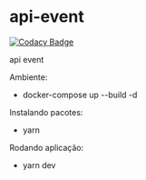 # api-event

[![Codacy Badge](https://api.codacy.com/project/badge/Grade/1c0238ecdf164ed3a15dbcff419412b2)](https://app.codacy.com/manual/danielrodriguesdrs331/api-event?utm_source=github.com&utm_medium=referral&utm_content=eusouodaniel/api-event&utm_campaign=Badge_Grade_Dashboard)

api event

Ambiente:
- docker-compose up --build -d

Instalando pacotes:
- yarn

Rodando aplicação:
- yarn dev
